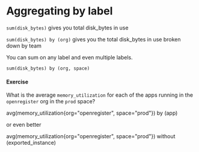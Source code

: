 # Aggregating by label

`sum(disk_bytes)` gives you total disk_bytes in use

`sum(disk_bytes) by (org)` gives you the total disk_bytes in use broken down by team

You can sum on any label and even multiple labels.

`sum(disk_bytes) by (org, space)`

#### Exercise

What is the average `memory_utilization` for each of the apps running in the `openregister` org in the `prod` space?

avg(memory_utilization{org="openregister", space="prod"}) by (app)

or even better

avg(memory_utilization{org="openregister", space="prod"}) without (exported_instance)


